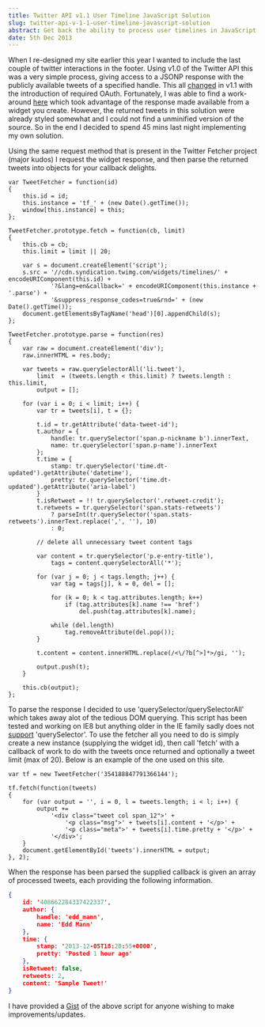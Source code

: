 ```yaml
---
title: Twitter API v1.1 User Timeline JavaScript Solution
slug: twitter-api-v-1-1-user-timeline-javascript-solution
abstract: Get back the ability to process user timelines in JavaScript without OAuth.
date: 5th Dec 2013
---
```


When I re-designed my site earlier this year I wanted to include the last couple of twitter interactions in the footer.
Using v1.0 of the Twitter API this was a very simple process, giving access to a JSONP response with the publicly available tweets of a specified handle.
This all [changed](http://dev.twitter.com/discussions/11564) in v1.1 with the introduction of required OAuth.
Fortunately, I was able to find a work-around [here](http://jasonmayes.com/projects/twitterApi/) which took advantage of the response made available from a widget you create.
However, the returned tweets in this solution were already styled somewhat and I could not find a unminified version of the source.
So in the end I decided to spend 45 mins last night implementing my own solution.

Using the same request method that is present in the Twitter Fetcher project (major kudos) I request the widget response, and then parse the returned tweets into objects for your callback delights.

~~~ .javascript
var TweetFetcher = function(id)
{
    this.id = id;
    this.instance = 'tf_' + (new Date().getTime());
    window[this.instance] = this;
};

TweetFetcher.prototype.fetch = function(cb, limit)
{
    this.cb = cb;
    this.limit = limit || 20;

    var s = document.createElement('script');
    s.src = '//cdn.syndication.twimg.com/widgets/timelines/' + encodeURIComponent(this.id) +
            '?&lang=en&callback=' + encodeURIComponent(this.instance + '.parse') +
            '&suppress_response_codes=true&rnd=' + (new Date().getTime());
    document.getElementsByTagName('head')[0].appendChild(s);
};

TweetFetcher.prototype.parse = function(res)
{
    var raw = document.createElement('div');
    raw.innerHTML = res.body;

    var tweets = raw.querySelectorAll('li.tweet'),
        limit  = (tweets.length < this.limit) ? tweets.length : this.limit,
        output = [];

    for (var i = 0; i < limit; i++) {
        var tr = tweets[i], t = {};

        t.id = tr.getAttribute('data-tweet-id');
        t.author = {
            handle: tr.querySelector('span.p-nickname b').innerText,
            name: tr.querySelector('span.p-name').innerText
        };
        t.time = {
            stamp: tr.querySelector('time.dt-updated').getAttribute('datetime'),
            pretty: tr.querySelector('time.dt-updated').getAttribute('aria-label')
        }
        t.isRetweet = !! tr.querySelector('.retweet-credit');
        t.retweets = tr.querySelector('span.stats-retweets')
            ? parseInt(tr.querySelector('span.stats-retweets').innerText.replace(',', ''), 10)
            : 0;

        // delete all unnecessary tweet content tags

        var content = tr.querySelector('p.e-entry-title'),
            tags = content.querySelectorAll('*');

        for (var j = 0; j < tags.length; j++) {
            var tag = tags[j], k = 0, del = [];

            for (k = 0; k < tag.attributes.length; k++)
                if (tag.attributes[k].name !== 'href')
                    del.push(tag.attributes[k].name);

            while (del.length)
                tag.removeAttribute(del.pop());
        }

        t.content = content.innerHTML.replace(/<\/?b[^>]*>/gi, '');

        output.push(t);
    }

    this.cb(output);
};
~~~

To parse the response I decided to use 'querySelector/querySelectorAll' which takes away alot of the tedious DOM querying.
This script has been tested and working on IE8 but anything older in the IE family sadly does not [support](http://caniuse.com/queryselector) 'querySelector'.
To use the fetcher all you need to do is simply create a new instance (supplying the widget id), then call 'fetch' with a callback of work to do with the tweets once returned and optionally a tweet limit (max of 20).
Below is an example of the one used on this site.

~~~ .javascript
var tf = new TweetFetcher('354188847791366144');

tf.fetch(function(tweets)
{
    for (var output = '', i = 0, l = tweets.length; i < l; i++) {
        output +=
            '<div class="tweet col span_12">' +
                '<p class="msg">' + tweets[i].content + '</p>' +
                '<p class="meta">' + tweets[i].time.pretty + '</p>' +
            '</div>';
    }
    document.getElementById('tweets').innerHTML = output;
}, 2);
~~~

When the response has been parsed the supplied callback is given an array of processed tweets, each providing the following information.

~~~ .json
{
    id: '408662284337422337',
    author: {
        handle: 'edd_mann',
        name: 'Edd Mann'
    },
    time: {
        stamp: '2013-12-05T18:20:55+0000',
        pretty: 'Posted 1 hour ago'
    },
    isRetweet: false,
    retweets: 2,
    content: 'Sample Tweet!'
}
~~~

I have provided a [Gist](http://gist.github.com/eddmann/7812893) of the above script for anyone wishing to make improvements/updates.
